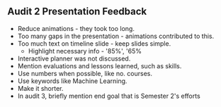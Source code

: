 ## Audit 2 Presentation Feedback

- Reduce animations - they took too long. 
- Too many gaps in the presentation - animations contributed to this. 
- Too much text on timeline slide - keep slides simple.
  - Highlight necessary info - '85%', '65%
- Interactive planner was not discussed. 
- Mention evaluations and lessons learned, such as skills. 
- Use numbers when possible, like no. courses. 
- Use keywords like Machine Learning. 
- Make it shorter. 
- In audit 3, briefly mention end goal that is Semester 2's efforts